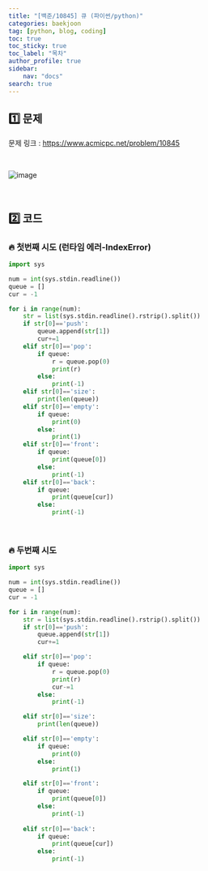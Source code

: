 ```yaml
---
title: "[백준/10845] 큐 (파이썬/python)"
categories: baekjoon
tag: [python, blog, coding]
toc: true
toc_sticky: true
toc_label: "목차"
author_profile: true
sidebar:
    nav: "docs"
search: true
---
```


## 1️⃣ 문제

문제 링크 : <a href="https://www.acmicpc.net/problem/10845" target="_blank">https://www.acmicpc.net/problem/10845</a>

<br/>

![image](https://user-images.githubusercontent.com/52556486/180446133-21199b69-f7b6-4b80-8192-41905353151b.png)

<br/>

## 2️⃣ 코드
### 🔥 첫번째 시도 (런타임 에러-IndexError)
```python
import sys

num = int(sys.stdin.readline())
queue = []
cur = -1

for i in range(num):
    str = list(sys.stdin.readline().rstrip().split())
    if str[0]=='push':
        queue.append(str[1])
        cur+=1
    elif str[0]=='pop':
        if queue:
            r = queue.pop(0)
            print(r)
        else:
            print(-1)
    elif str[0]=='size':
        print(len(queue))
    elif str[0]=='empty':
        if queue:
            print(0)
        else:
            print(1)
    elif str[0]=='front':
        if queue:
            print(queue[0])
        else:
            print(-1)
    elif str[0]=='back':
        if queue:
            print(queue[cur])
        else:
            print(-1)
```
<br/>

### 🔥 두번째 시도
```python
import sys

num = int(sys.stdin.readline())
queue = []
cur = -1

for i in range(num):
    str = list(sys.stdin.readline().rstrip().split())
    if str[0]=='push':
        queue.append(str[1])
        cur+=1

    elif str[0]=='pop':
        if queue:
            r = queue.pop(0)
            print(r)
            cur-=1
        else:
            print(-1)

    elif str[0]=='size':
        print(len(queue))

    elif str[0]=='empty':
        if queue:
            print(0)
        else:
            print(1)

    elif str[0]=='front':
        if queue:
            print(queue[0])
        else:
            print(-1)
            
    elif str[0]=='back':
        if queue:
            print(queue[cur])
        else:
            print(-1)
```